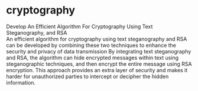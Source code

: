 # cryptography
 
Develop An Efficient Algorithm For Cryptography Using Text Steganography, and RSA    
An efficient algorithm for cryptography using text steganography and RSA can be developed by combining these two techniques to enhance the security and privacy of data transmission
By integrating text steganography and RSA, the algorithm can hide encrypted messages within text using steganographic techniques, and then encrypt the entire message using RSA encryption.
This approach provides an extra layer of security and makes it harder for unauthorized parties to intercept or decipher the hidden information.     
